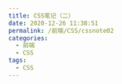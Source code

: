 ```yaml
---
title: CSS笔记（二）
date: 2020-12-26 11:38:51
permalink: /前端/CSS/cssnote02
categories:
  - 前端
  - CSS
tags:
  - CSS
---
```

